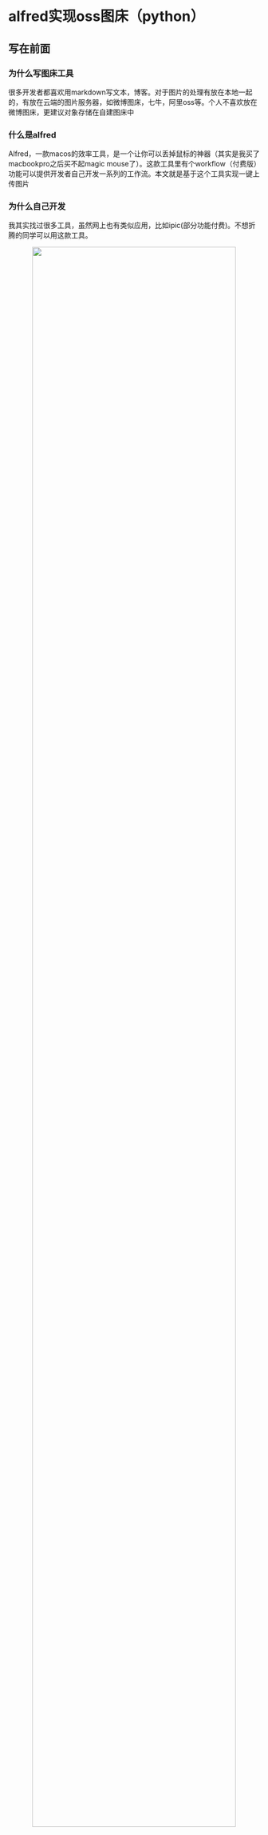 # alfred实现oss图床（python）

## 写在前面

### 为什么写图床工具

很多开发者都喜欢用markdown写文本，博客。对于图片的处理有放在本地一起的，有放在云端的图片服务器，如微博图床，七牛，阿里oss等。个人不喜欢放在微博图床，更建议对象存储在自建图床中

### 什么是alfred

Alfred，一款macos的效率工具，是一个让你可以丢掉鼠标的神器（其实是我买了macbookpro之后买不起magic mouse了）。这款工具里有个workflow（付费版）功能可以提供开发者自己开发一系列的工作流。本文就是基于这个工具实现一键上传图片

### 为什么自己开发

我其实找过很多工具，虽然网上也有类似应用，比如ipic(部分功能付费)。不想折腾的同学可以用这款工具。

<div align=center><img width="90%" height="90%" src="https://qihui-picture.oss-cn-hangzhou.aliyuncs.com/2018-07-20/1532053944.png"/></div>

这款工具本人也是用过一段时间，微博图床免费，但是阿里oss或者七牛都是付费版的。既然如此，那么我就自己开发一款吧（还不是因为穷）
ps. 本文涉及到的图片都是私人图床上的图片


## 如何使用

### 最终效果图

复制一张图片(通过微信的快捷键截图效果飞起)，调用alfred，输入oss命令稍等一小会儿，会显示url和md两种返回格式，点击url或者md便可以获得对应地址在剪切板中，粘贴，所见即所得
<div align=center><img width="90%" height="90%" src="https://qihui-picture.oss-cn-hangzhou.aliyuncs.com/2018-07-20/%E5%BD%95%E5%B1%8F.gif"/></div>


### 环境

- 你需要一台操作系统为macos的电脑
- 你还需要安装付(po)费(jie)版的alfred
- 你少不了自己的阿里云oss服务
- 因为脚本是python写的，所以要有python3环境
- python3依赖oss2和pyobjc包

开始前的准备
``` shell
pip3 install oss2
pip3 install pyobjc
```

### 上码

``` python
# Author: chenqihui
query = "{query}"
import time
import oss2
import json

from AppKit import NSPasteboard, NSPasteboardTypePNG, NSFilenamesPboardType

access_key_id = '<yourAccessKeyId>'
access_key_secret = '<yourAccessKeySecret>'
bucket_name = '<yourBucketName>'

def get_paste_img_file():
    """
    将剪切板数据保存到本地文件并返回文件路径
    """
    pb = NSPasteboard.generalPasteboard()  # 获取当前系统剪切板数据
    data_type = pb.types()  # 获取剪切c板数据的格式类型

    # 根据剪切板数据类型进行处理
    if NSPasteboardTypePNG in data_type:          # PNG处理
        data = pb.dataForType_(NSPasteboardTypePNG)
        filename = '%s.png' % int(time.time())
        filepath = '/tmp/%s' % filename            # 保存文件的路径
        ret = data.writeToFile_atomically_(filepath, False)    # 将剪切板数据保存为文件
        if ret:   # 判断文件写入是否成功
            return filepath

    elif NSFilenamesPboardType in data_type:
        # file in machine
        return pb.propertyListForType_(NSFilenamesPboardType)[0]




def upload_file():

    auth = oss2.Auth(access_key_id, access_key_secret)
    # Endpoint以杭州为例，其它Region请按实际情况填写。
    bucket = oss2.Bucket(auth, 'http://oss-cn-hangzhou.aliyuncs.com', bucket_name)
    file_name = get_paste_img_file()
    key_name = file_name[file_name.rfind('/'):]
    date = time.strftime("%Y-%m-%d", time.localtime())
    key = date + key_name
    result = bucket.put_object_from_file(key, file_name)
    url = result.resp.response.url
    data = {
        'items' : [
            {'title' : 'url', 'arg': url,  "icon":
                {
                    'type': 'png',
                    'path': 'icon.png'
                }
             },
            {'title': 'md', 'arg': '![](%s)' % url, 'icon':
                {
                    'type': 'png',
                    'path': 'icon.png'
                }
             }
        ]
    }
    url_result = json.dumps(data)
    print(url_result)



if __name__ == '__main__':
    upload_file()
```

### 修改脚本里的参数

``` python
access_key_id = '<yourAccessKeyId>'
access_key_secret = '<yourAccessKeySecret>'
bucket_name = '<yourBucketName>'
```
注：bucket_name需要符合阿里的命名规则,如下图所示
![](http://qihui-picture.oss-cn-hangzhou.aliyuncs.com/2018-09-22%2F1537613559.png)

### 配置alfred的workflow

打开alfred，找到oss的workflow，双击下图的脚本图标


<div align=center><img width="90%" height="90%" src="http://qihui-picture.oss-cn-hangzhou.aliyuncs.com/2018-07-20%2F1532057097.png"/></div>

如果你的python配置和我这儿一样的话，可以不修改。这里需要找到你的环境中的python执行指令，然后执行该脚本

<div align=center><img width="90%" height="90%" src="http://qihui-picture.oss-cn-hangzhou.aliyuncs.com/2018-07-20%2F1532057285.png"/></div>

## 写在最后

1. 目前只实现了oss，为什么不实现七牛的，因为呃呃呃，我还没申请七牛账号，然后阿里oss够我用了，后续有许多人需要我会继续开发哈。
2. 如上的话就是自己实现小插件的心得，分享出来供大家使用。如果有疑问可以私我微信CQHui94


github地址：
https://github.com/CQHui/oss_upload

如果喜欢可以star下，
如果喜欢的不能自己，可以再悬赏下~
<div align=center><img width="40%" height="40%" src="http://qihui-picture.oss-cn-hangzhou.aliyuncs.com/2018-07-20%2F1532057805.png"/></div>

## 图片压缩

图片压缩使用 [tyny](https://tinypng.com) 的图片压缩接口（未被墙），每月 500 张的免费额度，之后按照每张 6 分钱计算，超过 10000 张 1.4 分钱。
对于普通用户免费额度已经足够使用了。

申请 [API Key](https://tinypng.com/dashboard/api) 填入 tinify.key 即可使用。
